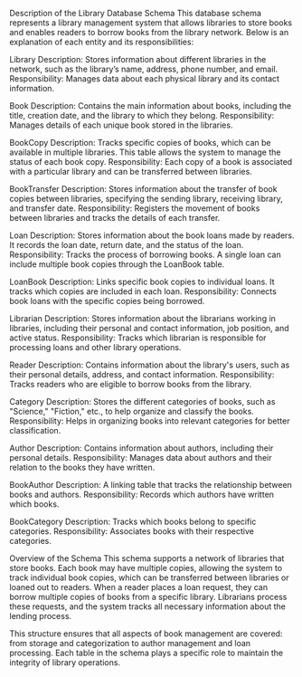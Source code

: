 Description of the Library Database Schema
This database schema represents a library management system that allows libraries to store books and enables readers to borrow books from the library network. Below is an explanation of each entity and its responsibilities:

Library
Description: Stores information about different libraries in the network, such as the library’s name, address, phone number, and email.
Responsibility: Manages data about each physical library and its contact information.

Book
Description: Contains the main information about books, including the title, creation date, and the library to which they belong.
Responsibility: Manages details of each unique book stored in the libraries.

BookCopy
Description: Tracks specific copies of books, which can be available in multiple libraries. This table allows the system to manage the status of each book copy.
Responsibility: Each copy of a book is associated with a particular library and can be transferred between libraries.

BookTransfer
Description: Stores information about the transfer of book copies between libraries, specifying the sending library, receiving library, and transfer date.
Responsibility: Registers the movement of books between libraries and tracks the details of each transfer.

Loan
Description: Stores information about the book loans made by readers. It records the loan date, return date, and the status of the loan.
Responsibility: Tracks the process of borrowing books. A single loan can include multiple book copies through the LoanBook table.

LoanBook
Description: Links specific book copies to individual loans. It tracks which copies are included in each loan.
Responsibility: Connects book loans with the specific copies being borrowed.

Librarian
Description: Stores information about the librarians working in libraries, including their personal and contact information, job position, and active status.
Responsibility: Tracks which librarian is responsible for processing loans and other library operations.

Reader
Description: Contains information about the library's users, such as their personal details, address, and contact information.
Responsibility: Tracks readers who are eligible to borrow books from the library.

Category
Description: Stores the different categories of books, such as "Science," "Fiction," etc., to help organize and classify the books.
Responsibility: Helps in organizing books into relevant categories for better classification.

Author
Description: Contains information about authors, including their personal details.
Responsibility: Manages data about authors and their relation to the books they have written.

BookAuthor
Description: A linking table that tracks the relationship between books and authors.
Responsibility: Records which authors have written which books.

BookCategory
Description: Tracks which books belong to specific categories.
Responsibility: Associates books with their respective categories.

Overview of the Schema
This schema supports a network of libraries that store books. Each book may have multiple copies, allowing the system to track individual book copies, 
which can be transferred between libraries or loaned out to readers. 
When a reader places a loan request, they can borrow multiple copies of books from a specific library. 
Librarians process these requests, and the system tracks all necessary information about the lending process.

This structure ensures that all aspects of book management are covered: from storage and categorization to author management and loan processing. Each table in the schema plays a specific role to maintain the integrity of library operations.